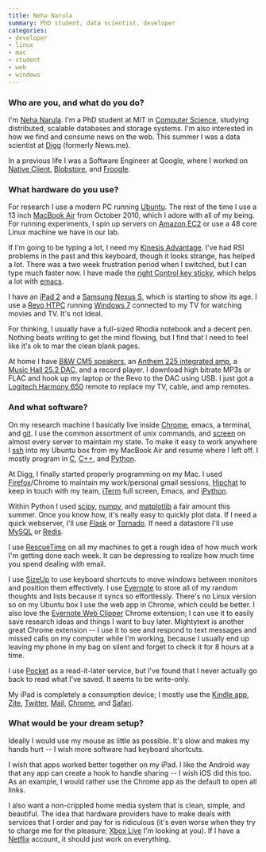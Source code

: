 ```yaml
---
title: Neha Narula
summary: PhD student, data scientist, developer
categories:
- developer
- linux
- mac
- student
- web
- windows
---
```


### Who are you, and what do you do?

I'm [Neha Narula](http://pdos.csail.mit.edu/~neha/ "Neha's website."). I'm a PhD student at MIT in [Computer Science](http://www.csail.mit.edu/ "MIT's Computer Science department website."), studying distributed, scalable databases and storage systems. I'm also interested in how we find and consume news on the web. This summer I was a data scientist at [Digg][] (formerly News.me).

In a previous life I was a Software Engineer at Google, where I worked on [Native Client][native-client], [Blobstore][], and [Froogle][].

### What hardware do you use?

For research I use a modern PC running [Ubuntu][]. The rest of the time I use a 13 inch [MacBook Air][macbook-air] from October 2010, which I adore with all of my being. For running experiments, I spin up servers on [Amazon EC2][ec2] or use a 48 core Linux machine we have in our lab.

If I'm going to be typing a lot, I need my [Kinesis Advantage][advantage]. I've had RSI problems in the past and this keyboard, though it looks strange, has helped a lot. There was a two week frustration period when I switched, but I can type much faster now. I have made the [right Control key sticky](http://alumni.media.mit.edu/~nelson/misc/kinesis-quickref.html "A reference for useful Kinesis keyboard combinations."), which helps a lot with [emacs][].

I have an [iPad 2][ipad-2] and a [Samsung Nexus S][nexus-s], which is starting to show its age. I use a [Revo HTPC][aspire-revo] running [Windows 7][windows-7] connected to my TV for watching movies and TV. It's not ideal.

For thinking, I usually have a full-sized Rhodia notebook and a decent pen. Nothing beats writing to get the mind flowing, but I find that I need to feel like it's ok to mar the clean blank pages.

At home I have [B&W CM5 speakers][cm5], an [Anthem 225 integrated amp][integrated-225], a [Music Hall 25.2 DAC][dac25.2], and a record player. I download high bitrate MP3s or FLAC and hook up my laptop or the Revo to the DAC using USB. I just got a [Logitech Harmony 650][harmony-650] remote to replace my TV, cable, and amp remotes.

### And what software?

On my research machine I basically live inside [Chrome][], emacs, a terminal, and [git][]. I use the common assortment of unix commands, and [screen][] on almost every server to maintain my state. To make it easy to work anywhere I [ssh][] into my Ubuntu box from my MacBook Air and resume where I left off. I mostly program in [C][], [C++][c-plusplus], and [Python][].

At Digg, I finally started properly programming on my Mac. I used [Firefox][]/Chrome to maintain my work/personal gmail sessions, [Hipchat][] to keep in touch with my team, [iTerm][iterm2] full screen, Emacs, and [iPython][].

Within Python I used [scipy][], [numpy][], and [matplotlib][] a fair amount this summer. Once you know how, it's really easy to quickly plot data. If I need a quick webserver, I'll use [Flask][] or [Tornado][]. If need a datastore I'll use [MySQL][] or [Redis][].

I use [RescueTime][] on all my machines to get a rough idea of how much work I'm getting done each week. It can be depressing to realize how much time you spend dealing with email.

I use [SizeUp][] to use keyboard shortcuts to move windows between monitors and position them effectively. I use [Evernote][] to store all of my random thoughts and lists because it syncs so effortlessly. There's no Linux version so on my Ubuntu box I use the web app in Chrome, which could be better. I also love the [Evernote Web Clipper][evernote-web-clipper] Chrome extension; I can use it to easily save research ideas and things I want to buy later. Mightytext is another great Chrome extension -- I use it to see and respond to text messages and missed calls on my computer while I'm working, because I usually end up leaving my phone in my bag on silent and forget to check it for 8 hours at a time.

I use [Pocket][] as a read-it-later service, but I've found that I never actually go back to read what I've saved. It seems to be write-only.

My iPad is completely a consumption device; I mostly use the [Kindle app][kindle-ios], [Zite][zite-ios], [Twitter][twitter-ios], [Mail][mail-ios], [Chrome][chrome-ios], and [Safari][safari-ios].

### What would be your dream setup?

Ideally I would use my mouse as little as possible. It's slow and makes my hands hurt -- I wish more software had keyboard shortcuts.

I wish that apps worked better together on my iPad. I like the Android way that any app can create a hook to handle sharing -- I wish iOS did this too. As an example, I would rather use the Chrome app as the default to open all links.

I also want a non-crippled home media system that is clean, simple, and beautiful. The idea that hardware providers have to make deals with services that I order and pay for is ridiculous (it's even worse when they try to charge me for the pleasure; [Xbox Live][xbox-live] I'm looking at you). If I have a [Netflix][] account, it should just work on everything.

[ipad-2]: https://www.apple.com/ipad/ "A tablet device."
[integrated-225]: https://www.anthemav.com/products-current/anthem/integrated-amp/integrated-225 "An amplifier."
[nexus-s]: http://www.google.com/nexus/ "An Android-based smartphone."
[aspire-revo]: https://en.wikipedia.org/wiki/Acer_Aspire_Revo "A 'nettop' PC."
[advantage]: http://www.kinesis-ergo.com/shop/advantage-for-pc-mac/ "A fancy ergonomic keyboard."
[harmony-650]: https://www.logitech.com/en-us/product/harmony-remote-650 "A universal remote control."
[macbook-air]: https://www.apple.com/macbook-air/ "A very thin laptop."
[cm5]: http://www.bowers-wilkins.com/Speakers/Home_Audio/CM_Series/CM5.html "Speakers."
[dac25.2]: https://www.stereophile.com/digitalprocessors/music_hall_dac252_da_processor "A DAC."
[rescuetime]: https://www.rescuetime.com/ "A Web-based time tracking and productivity suite."
[redis]: https://redis.io/ "A key-value data store and more."
[ubuntu]: https://www.ubuntu.com/ "A Unix distribution."
[iterm2]: http://iterm2.com/ "An alternative terminal application for Mac OS X."
[ipython]: http://ipython.org/ "An interactive shell for Python."
[numpy]: http://www.numpy.org/ "A Python package for scientific computing."
[native-client]: https://developer.chrome.com/native-client "A developer tool for running native OS code in a browser."
[netflix]: https://www.netflix.com/ "A movie rental and streaming service."
[git]: https://git-scm.com/ "A version control system."
[zite-ios]: https://itunes.apple.com/us/app/zite-personalized-magazine/id419752338 "A personal magazine app."
[tornado]: http://www.tornadoweb.org/en/stable/ "A fast web server."
[twitter-ios]: https://itunes.apple.com/app/twitter/id333903271 "A Twitter client."
[ssh]: https://en.wikipedia.org/wiki/Secure_Shell "A command-line tool for secure remote connections."
[screen]: http://www.gnu.org/software/screen/ "Think of it as tabs for your *nix terminal."
[scipy]: https://www.scipy.org/ "A collection of scientific tools for Python."
[sizeup]: http://www.irradiatedsoftware.com/sizeup/ "Mac software for arranging windows."
[safari-ios]: https://en.wikipedia.org/wiki/Safari_(web_browser)#iOS-specific_features "A web browser included with iOS."
[flask]: http://flask.pocoo.org/ "A Python web framework."
[firefox]: https://www.mozilla.org/en-US/firefox/new/ "A cross-platform open-source web browser."
[froogle]: http://www.google.com/shopping "A commerce-based search engine."
[hipchat]: https://www.hipchat.com/ "A hosted IM and file service."
[mysql]: https://www.mysql.com/ "A relational database server."
[mail-ios]: https://www.apple.com/ios/ios-10/ "A mail client included with iOS."
[matplotlib]: https://matplotlib.org/ "A Python library for 2D plotting."
[chrome]: https://www.google.com/intl/en/chrome/browser/ "A WebKit-based browser, where each tab runs in its own thread."
[c-plusplus]: https://en.wikipedia.org/wiki/C%2B%2B "A compiled programming language."
[chrome-ios]: https://itunes.apple.com/us/app/chrome/id535886823 "A web broser app."
[c]: https://en.wikipedia.org/wiki/C_(programming_language) "A compiled programming language."
[digg]: http://digg.com/ "A user-curated news site."
[xbox-live]: https://www.xbox.com/en-US/live "An online service for the Xbox 360."
[emacs]: http://www.gnu.org/software/emacs/ "A free open-source text editor."
[ec2]: https://aws.amazon.com/ec2/ "A web service for virtualised processing."
[evernote-web-clipper]: https://evernote.com/webclipper/ "A browser extension for adding content to Evernote."
[evernote]: https://evernote.com/ "Online software for capturing notes."
[blobstore]: https://cloud.google.com/appengine/docs/java/blobstore/ "An API for uploading and controlling large objects to Google App Engine."
[kindle-ios]: https://itunes.apple.com/gb/app/kindle/id302584613 "An iPhone app for accessing Kindle content from Amazon."
[pocket]: https://getpocket.com/ "A service for storing links to look at later on."
[python]: https://www.python.org/ "An interpreted scripting language."
[windows-7]: https://en.wikipedia.org/wiki/Windows_7 "An operating system."
